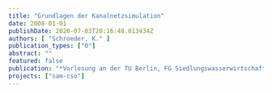```yaml
---
title: "Grundlagen der Kanalnetzsimulation"
date: 2008-01-01
publishDate: 2020-07-03T20:16:48.013434Z
authors: [ "Schroeder, K." ]
publication_types: ["0"]
abstract: ""
featured: false
publication: "*Vorlesung an der TU Berlin, FG Siedlungswasserwirtschaft*"
projects: ["sam-cso"]
---
```


